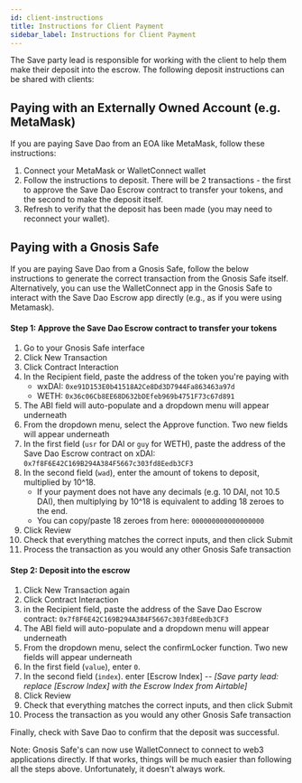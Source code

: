 ```yaml
---
id: client-instructions
title: Instructions for Client Payment
sidebar_label: Instructions for Client Payment
---
```


The Save party lead is responsible for working with the client to help them make their deposit into the escrow. The following deposit instructions can be shared with clients:

## Paying with an Externally Owned Account (e.g. MetaMask)

If you are paying Save Dao from an EOA like MetaMask, follow these instructions:

1. Connect your MetaMask or WalletConnect wallet
3. Follow the instructions to deposit. There will be 2 transactions - the first to approve the Save Dao Escrow contract to transfer your tokens, and the second to make the deposit itself.
4. Refresh to verify that the deposit has been made (you may need to reconnect your wallet).

## Paying with a Gnosis Safe

If you are paying Save Dao from a Gnosis Safe, follow the below instructions to generate the correct transaction from the Gnosis Safe itself. Alternatively, you can use the WalletConnect app in the Gnosis Safe to interact with the Save Dao Escrow app directly (e.g., as if you were using Metamask).

#### Step 1: Approve the Save Dao Escrow contract to transfer your tokens

1. Go to your Gnosis Safe interface
2. Click New Transaction
3. Click Contract Interaction
4. In the Recipient field, paste the address of the token you're paying with
    - wxDAI: `0xe91D153E0b41518A2Ce8Dd3D7944Fa863463a97d`
    - WETH: `0x36c06Cb8EE68D632bDEfeb969b4751F73c67d891`
5. The ABI field will auto-populate and a dropdown menu will appear underneath
6. From the dropdown menu, select the Approve function. Two new fields will appear underneath
7. In the first field (`usr` for DAI or `guy` for WETH), paste the address of the Save Dao Escrow contract on xDAI: `0x7f8F6E42C169B294A384F5667c303fd8Eedb3CF3`
8. In the second field (`wad`), enter the amount of tokens to deposit, multiplied by 10^18.
    - If your payment does not have any decimals (e.g. 10 DAI, not 10.5 DAI), then multiplying by 10^18 is equivalent to adding 18 zeroes to the end.
    - You can copy/paste 18 zeroes from here: `000000000000000000`
9. Click Review
10. Check that everything matches the correct inputs, and then click Submit
11. Process the transaction as you would any other Gnosis Safe transaction

#### Step 2: Deposit into the escrow

1. Click New Transaction again
2. Click Contract Interaction
3. in the Recipient field, paste the address of the Save Dao Escrow contract: `0x7f8F6E42C169B294A384F5667c303fd8Eedb3CF3`
4. The ABI field will auto-populate and a dropdown menu will appear underneath
5. From the dropdown menu, select the confirmLocker function. Two new fields will appear underneath
6. In the first field (`value`), enter `0`.
7. In the second field (`index`). enter [Escrow Index] -- _[Save party lead: replace [Escrow Index] with the Escrow Index from Airtable]_
8. Click Review
9. Check that everything matches the correct inputs, and then click Submit
10. Process the transaction as you would any other Gnosis Safe transaction

Finally, check with Save Dao to confirm that the deposit was successful.

Note: Gnosis Safe's can now use WalletConnect to connect to web3 applications directly. If that works, things will be much easier than following all the steps above. Unfortunately, it doesn't always work.
